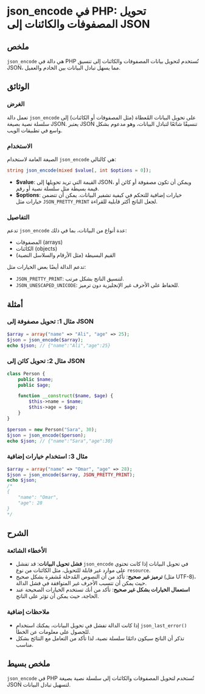 <!--
Meta Description: # json_encode في PHP: تحويل المصفوفات والكائنات إلى JSON ## ملخص `json_encode` هي دالة في PHP تُستخدم لتحويل بيانات المصفوفات والكائنات إلى تنسيق JSON...
Meta Keywords: json, json_encode, البيانات, name, age
-->

# json_encode في PHP: تحويل المصفوفات والكائنات إلى JSON

## ملخص
`json_encode` هي دالة في PHP تُستخدم لتحويل بيانات المصفوفات والكائنات إلى تنسيق JSON، مما يسهل تبادل البيانات بين الخادم والعميل.

## الوثائق
### الغرض
تعمل دالة `json_encode` على تحويل البيانات المُعطاة (مثل المصفوفات أو الكائنات) إلى سلسلة نصية بصيغة JSON. يعتبر JSON تنسيقًا شائعًا لتبادل البيانات، وهو مدعوم بشكل واسع في تطبيقات الويب.

### الاستخدام
الصيغة العامة لاستخدام `json_encode` هي كالتالي:
```php
string json_encode(mixed $value[, int $options = 0]);
```
- **$value**: القيمة التي تريد تحويلها إلى JSON، ويمكن أن تكون مصفوفة أو كائن أو قيمة بسيطة مثل سلسلة نصية أو رقم.
- **$options**: خيارات إضافية للتحكم في كيفية تشفير البيانات. يمكن أن تتضمن خيارات مثل `JSON_PRETTY_PRINT` لجعل الناتج أكثر قابلية للقراءة.

### التفاصيل
تدعم `json_encode` عدة أنواع من البيانات، بما في ذلك:
- المصفوفات (arrays)
- الكائنات (objects)
- القيم البسيطة (مثل الأرقام والسلاسل النصية)

تدعم الدالة أيضًا بعض الخيارات مثل:
- `JSON_PRETTY_PRINT`: لتنسيق الناتج بشكل مرتب.
- `JSON_UNESCAPED_UNICODE`: للحفاظ على الأحرف غير الإنجليزية دون ترميز.

## أمثلة
### مثال 1: تحويل مصفوفة إلى JSON
```php
$array = array("name" => "Ali", "age" => 25);
$json = json_encode($array);
echo $json; // {"name":"Ali","age":25}
```

### مثال 2: تحويل كائن إلى JSON
```php
class Person {
    public $name;
    public $age;

    function __construct($name, $age) {
        $this->name = $name;
        $this->age = $age;
    }
}

$person = new Person("Sara", 30);
$json = json_encode($person);
echo $json; // {"name":"Sara","age":30}
```

### مثال 3: استخدام خيارات إضافية
```php
$array = array("name" => "Omar", "age" => 28);
$json = json_encode($array, JSON_PRETTY_PRINT);
echo $json; 
/*
{
    "name": "Omar",
    "age": 28
}
*/
```

## الشرح
### الأخطاء الشائعة
- **فشل تحويل البيانات**: قد تفشل `json_encode` في تحويل البيانات إذا كانت تحتوي على موارد غير قابلة للتحويل، مثل الكائنات من نوع `resource`.
- **ترميز غير صحيح**: تأكد من أن النصوص المُدخلة مُشفرة بشكل صحيح (مثل UTF-8)، حيث يمكن أن تتسبب الأحرف غير المتوافقة في فشل الدالة.
- **استعمال الخيارات بشكل غير صحيح**: تأكد من أنك تستخدم الخيارات الصحيحة عند الحاجة، حيث يمكن أن تؤثر على الناتج.

### ملاحظات إضافية
- إذا كانت الدالة تفشل في تحويل البيانات، يمكنك استخدام `json_last_error()` للحصول على معلومات عن الخطأ.
- تذكر أن الناتج سيكون دائمًا سلسلة نصية، لذا تأكد من التعامل مع النتائج بشكل مناسب.

## ملخص بسيط
`json_encode` في PHP تُستخدم لتحويل المصفوفات والكائنات إلى سلسلة نصية بصيغة JSON لتسهيل تبادل البيانات.
